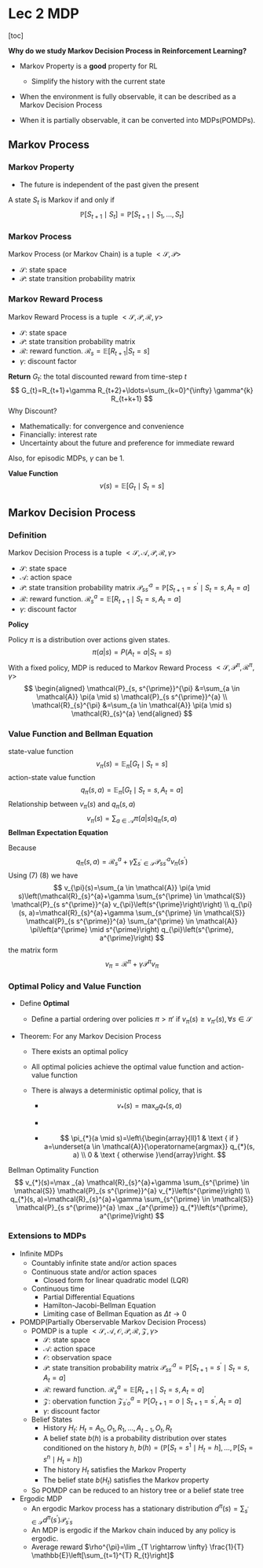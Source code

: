 # Lec 2  MDP

[toc]

**Why do we study Markov Decision Process in Reinforcement Learning?**

- Markov Property is a **good** property for RL
  - Simplify the history with the current state

- When the environment is fully observable, it can be described as a Markov Decision Process
- When it is partially observable, it can be converted into MDPs(POMDPs).

## Markov Process

### Markov Property

- The future is independent of the past given the present

A state $S_t$ is Markov if and only if
$$
\mathbb{P}\left[S_{t+1} \mid S_{t}\right]=\mathbb{P}\left[S_{t+1} \mid S_{1}, \ldots, S_{t}\right]
$$

### Markov Process

Markov Process (or Markov Chain) is a tuple $<\mathcal{S},\mathcal{P}>$

- $\mathcal{S}$: state space
- $\mathcal{P}$: state transition probability matrix

### Markov Reward Process

Markov Reward Process is a tuple $<\mathcal{S},\mathcal{P},\mathcal{R},\gamma>$

- $\mathcal{S}$: state space
- $\mathcal{P}$: state transition probability matrix
- $\mathcal{R}$: reward function. $\mathcal{R}_s = \mathbb{E}[R_{t+1}|S_t=s]$
- $γ$: discount factor

**Return** $G_t$: the total discounted reward from time-step $t$
$$
G_{t}=R_{t+1}+\gamma R_{t+2}+\ldots=\sum_{k=0}^{\infty} \gamma^{k} R_{t+k+1}
$$
Why Discount?

- Mathematically: for convergence and convenience
- Financially: interest rate
- Uncertainty about the future and preference for immediate reward

Also, for episodic MDPs, $γ$ can be 1.

**Value Function**
$$
v(s)=\mathbb{E}\left[G_{t} \mid S_{t}=s\right]
$$


## Markov Decision Process

### Definition

Markov Decision Process is a tuple $<\mathcal{S},\mathcal{A},\mathcal{P},\mathcal{R},γ>$

- $\mathcal{S}$: state space
- $\mathcal{A}$: action space
- $\mathcal{P}$: state transition probability matrix $\mathcal{P}_{s s^{\prime}}^{a}=\mathbb{P}\left[S_{t+1}=s^{\prime} \mid S_{t}=s, A_{t}=a\right]$
- $\mathcal{R}$: reward function. $\mathcal{R}_{s}^{a}=\mathbb{E}\left[R_{t+1} \mid S_{t}=s, A_{t}=a\right]$
- $γ$: discount factor

**Policy**

Policy $π$ is a distribution over actions given states.
$$
\pi(a|s) = P(A_t=a| S_t=s)
$$
With a fixed policy, MDP is reduced to Markov Reward Process  $<\mathcal{S},\mathcal{P}^π,\mathcal{R}^π,\gamma>$
$$
\begin{aligned} \mathcal{P}_{s, s^{\prime}}^{\pi} &=\sum_{a \in \mathcal{A}} \pi(a \mid s) \mathcal{P}_{s s^{\prime}}^{a} \\ \mathcal{R}_{s}^{\pi} &=\sum_{a \in \mathcal{A}} \pi(a \mid s) \mathcal{R}_{s}^{a} \end{aligned}
$$

### Value Function and Bellman Equation

state-value function
$$
v_{\pi}(s)=\mathbb{E}_{\pi}\left[G_{t} \mid S_{t}=s\right]
$$
action-state value function
$$
q_{\pi}(s, a)=\mathbb{E}_{\pi}\left[G_{t} \mid S_{t}=s, A_{t}=a\right]
$$
Relationship between $v_π(s)$ and $q_π(s,a)$
$$
v_{\pi}(s) = \sum_{a\in \mathcal{A}} \pi(a|s) q_{\pi}(s,a)
$$
**Bellman Expectation Equation**

Because
$$
q_{\pi}(s, a)=\mathcal{R}_{s}^{a}+\gamma \sum_{s^{\prime} \in \mathcal{S}} \mathcal{P}_{s s^{\prime}}^{a} v_{\pi}\left(s^{\prime}\right)
$$
Using (7) (8) we have
$$
v_{\pi}(s)=\sum_{a \in \mathcal{A}} \pi(a \mid s)\left(\mathcal{R}_{s}^{a}+\gamma \sum_{s^{\prime} \in \mathcal{S}} \mathcal{P}_{s s^{\prime}}^{a} v_{\pi}\left(s^{\prime}\right)\right) \\
q_{\pi}(s, a)=\mathcal{R}_{s}^{a}+\gamma \sum_{s^{\prime} \in \mathcal{S}} \mathcal{P}_{s s^{\prime}}^{a} \sum_{a^{\prime} \in \mathcal{A}} \pi\left(a^{\prime} \mid s^{\prime}\right) q_{\pi}\left(s^{\prime}, a^{\prime}\right)
$$
the matrix form 
$$
v_{\pi}=\mathcal{R}^{\pi}+\gamma \mathcal{P}^{\pi} v_{\pi}
$$


### Optimal Policy and Value Function

- Define **Optimal**
  - Deﬁne a partial ordering over policies $π>π'$ if $v_{π}(s) \geqslant v_{π'}(s),\forall s \in \mathcal{S}$ 

- Theorem: For any Markov Decision Process

  - There exists an optimal policy

  - All optimal policies achieve the optimal value function and action-value function

  - There is always a deterministic optimal policy, that is 

    - $$
      v_{*}(s)=\max _{a} q_{*}(s, a)
      $$

    - 

    - $$
      \pi_{*}(a \mid s)=\left\{\begin{array}{ll}1 & \text { if } a=\underset{a \in \mathcal{A}}{\operatorname{argmax}} q_{*}(s, a) \\ 0 & \text { otherwise }\end{array}\right.
      $$

      

Bellman Optimality Function
$$
v_{*}(s)=\max _{a} \mathcal{R}_{s}^{a}+\gamma \sum_{s^{\prime} \in \mathcal{S}} \mathcal{P}_{s s^{\prime}}^{a} v_{*}\left(s^{\prime}\right) \\
q_{*}(s, a)=\mathcal{R}_{s}^{a}+\gamma \sum_{s^{\prime} \in \mathcal{S}} \mathcal{P}_{s s^{\prime}}^{a} \max _{a^{\prime}} q_{*}\left(s^{\prime}, a^{\prime}\right)
$$


### Extensions to MDPs

- Inﬁnite MDPs
  - Countably inﬁnite state and/or action spaces
  - Continuous state and/or action spaces
    - Closed form for linear quadratic model (LQR)
  - Continuous time
    - Partial Differential Equations
    - Hamilton-Jacobi-Bellman Equation
    - Limiting case of Bellman Equation as $Δt\to 0$
- POMDP(Partially Oberservable Markov Decision Process)
  - POMDP is a tuple $<\mathcal{S},\mathcal{A},\mathcal{O},\mathcal{P},\mathcal{R},\mathcal{Z},γ>$
    - $\mathcal{S}$: state space
    - $\mathcal{A}$: action space
    - $\mathcal{O}$: observation space
    - $\mathcal{P}$: state transition probability matrix $\mathcal{P}_{s s^{\prime}}^{a}=\mathbb{P}\left[S_{t+1}=s^{\prime} \mid S_{t}=s, A_{t}=a\right]$
    - $\mathcal{R}$: reward function. $\mathcal{R}_{s}^{a}=\mathbb{E}\left[R_{t+1} \mid S_{t}=s, A_{t}=a\right]$
    - $\mathcal{Z}:$ obervation function $\mathcal{Z}_{s^{\prime} o}^{a}=\mathbb{P}\left[O_{t+1}=o \mid S_{t+1}=s^{\prime}, A_{t}=a\right]$
    - $γ$: discount factor
  - Belief States
    - History $H_t$: $H_{t}=A_{0}, O_{1}, R_{1}, \ldots, A_{t-1}, O_{t}, R_{t}$
    - A belief state $b(h)$ is a probability distribution over states conditioned on the history $h$, $b(h)=\left(\mathbb{P}\left[S_{t}=s^{1} \mid H_{t}=h\right], \ldots, \mathbb{P}\left[S_{t}=s^{n} \mid H_{t}=h\right]\right)$
    - The history $H_t$ satisfies the Markov Property
    - The belief state $b(H_t)$ satisﬁes the Markov property
  - So POMDP can be reduced to an history tree or a belief state tree
- Ergodic MDP
  - An ergodic Markov process has a stationary distribution $d^{\pi}(s)=\sum_{s^{\prime} \in \mathcal{S}} d^{\pi}\left(s^{\prime}\right) \mathcal{P}_{s^{\prime} s}$ 
  - An MDP is ergodic if the Markov chain induced by any policy is ergodic.
  - Average reward $\rho^{\pi}=\lim _{T \rightarrow \infty} \frac{1}{T} \mathbb{E}\left[\sum_{t=1}^{T} R_{t}\right]$

